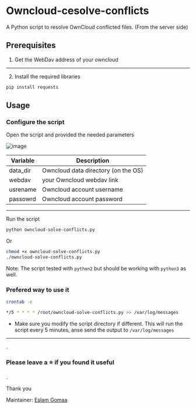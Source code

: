 # Owncloud-cesolve-conflicts
A Python script to resolve OwnCloud conflicted files. (From the server side)


## Prerequisites

1. Get the WebDav address of your owncloud


---


2. Install the required libraries

```bash
pip install requests
```



## Usage

### Configure the script

Open the script and provided the needed parameters

![image](https://user-images.githubusercontent.com/33789516/126977861-4ea57a00-918f-4da8-9ca5-ecbf088d0cd3.png)


| Variable | Description                         |
| ---------- | ------------------------------------- |
| data_dir | Owncloud data directory (on the OS) |
| webdav   | your Owncloud webdav link           |
| usrename | Owncloud account username           |
| passowrd | Owncloud account password           |

---

Run the script

```bash
python owncloud-solve-conflicts.py
```

Or

```bash
chmod +x owncloud-solve-conflicts.py
./owncloud-solve-conflicts.py
```

Note: The script tested with `python2` but should be working with `python3` as well.

### Prefered way to use it

```bash
crontab -e
```

```bash
*/5 * * * * /root/owncloud-solve-conflicts.py >> /var/log/messages
```
* Make sure you modify the script directory if different.
This will run the script every 5 minutes, anse send the output to `/var/log/messages`


---

.

### Please leave a ⭐ if you found it useful

.

Thank you

Maintainer: [Eslam Gomaa](https://www.linkedin.com/in/eslam-gomaa)

